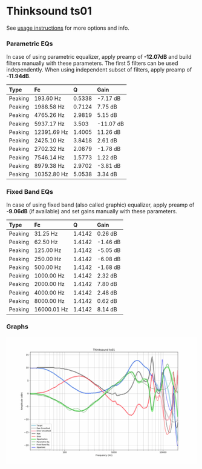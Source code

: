 # Thinksound ts01
See [usage instructions](https://github.com/jaakkopasanen/AutoEq#usage) for more options and info.

### Parametric EQs
In case of using parametric equalizer, apply preamp of **-12.07dB** and build filters manually
with these parameters. The first 5 filters can be used independently.
When using independent subset of filters, apply preamp of **-11.94dB**.

| Type    | Fc          |      Q | Gain      |
|:--------|:------------|:-------|:----------|
| Peaking | 193.60 Hz   | 0.5338 | -7.17 dB  |
| Peaking | 1988.58 Hz  | 0.7124 | 7.75 dB   |
| Peaking | 4765.26 Hz  | 2.9819 | 5.15 dB   |
| Peaking | 5937.17 Hz  | 3.503  | -11.07 dB |
| Peaking | 12391.69 Hz | 1.4005 | 11.26 dB  |
| Peaking | 2425.10 Hz  | 3.8418 | 2.61 dB   |
| Peaking | 2702.32 Hz  | 2.0879 | -1.78 dB  |
| Peaking | 7546.14 Hz  | 1.5773 | 1.22 dB   |
| Peaking | 8979.38 Hz  | 2.9702 | -3.81 dB  |
| Peaking | 10352.80 Hz | 5.0538 | 3.34 dB   |

### Fixed Band EQs
In case of using fixed band (also called graphic) equalizer, apply preamp of **-9.06dB**
(if available) and set gains manually with these parameters.

| Type    | Fc          |      Q | Gain     |
|:--------|:------------|:-------|:---------|
| Peaking | 31.25 Hz    | 1.4142 | 0.26 dB  |
| Peaking | 62.50 Hz    | 1.4142 | -1.46 dB |
| Peaking | 125.00 Hz   | 1.4142 | -5.05 dB |
| Peaking | 250.00 Hz   | 1.4142 | -6.08 dB |
| Peaking | 500.00 Hz   | 1.4142 | -1.68 dB |
| Peaking | 1000.00 Hz  | 1.4142 | 2.32 dB  |
| Peaking | 2000.00 Hz  | 1.4142 | 7.80 dB  |
| Peaking | 4000.00 Hz  | 1.4142 | 2.48 dB  |
| Peaking | 8000.00 Hz  | 1.4142 | 0.62 dB  |
| Peaking | 16000.01 Hz | 1.4142 | 8.14 dB  |

### Graphs
![](./Thinksound%20ts01.png)